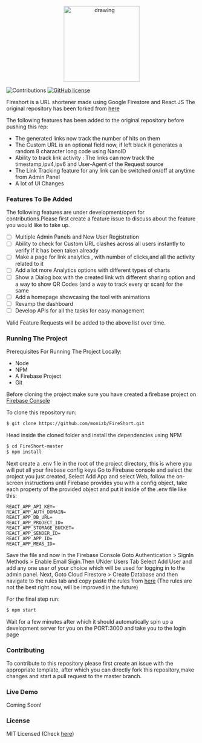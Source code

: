 <p align="center">
<img src="https://firebasestorage.googleapis.com/v0/b/trello-87674.appspot.com/o/Screenshot%202020-09-19%20at%2011.42.01%20AM.png?alt=media&token=e3e61cf4-1c14-41c0-ab5a-60bf4a55d581" alt="drawing" width="200"/>
 </p>
 
![Contributions](https://img.shields.io/badge/contributions-welcome-brightgreen.svg)
[![GitHub license](https://img.shields.io/github/license/thedevs-network/kutt.svg)](https://github.com/monizb/FireShort/blob/master/LICENSE)

Fireshort is a URL shortener made using Google Firestore and React.JS
The original repository has been forked from [here](https://github.com/xprilion/fireshort)

The following features has been added to the original repository before pushing this rep:
  - The generated links now track the number of hits on them
  - The Custom URL is an optional field now, if left black it generates a random 8 character long code using NanoID
  - Ability to track link activity : The links can now track the timestamp,ipv4,ipv6 and User-Agent of the Request source
  - The Link Tracking feature for any link can be switched on/off at anytime from Admin Panel
  - A lot of UI Changes

### Features To Be Added
The following features are under development/open for contributions.Please first create a feature issue to discuss about the feature you would like to take up.

  - [ ] Multiple Admin Panels and New User Registration
  - [ ] Ability to check for Custom URL clashes across all users instantly to verify if it has been taken already
  - [ ] Make a page for link analytics , with number of clicks,and all the activity related to it
  - [ ] Add a lot more Analytics options with different types of charts 
  - [ ] Show a Dialog box with the created link wth different sharing option and a way to show QR Codes (and a way to track every qr scan) for the same
  - [ ] Add a homepage showcasing the tool with animations
  - [ ] Revamp the dashboard
  - [ ] Develop APIs for all the tasks for easy management 

Valid Feature Requests will be added to the above list over time.

### Running The Project

Prerequisites For Running The Project Locally:
 - Node
 - NPM
 - A Firebase Project
 - Git

Before cloning the project make sure you have created a firebase project on [Firebase Console](http://console.firebase.google.com)

 To clone this repository run:
```sh
$ git clone https://github.com/monizb/FireShort.git
```

 Head inside the cloned folder and install the dependencies using NPM
```sh
$ cd FireShort-master
$ npm install
```

Next create a .env file in the root of the project directory, this is where you will put all your firebase config keys
Go to Firebase console and select the project you just created, Select Add App and select Web, follow the on-screen instructions until Firebase provides you with a config object, take each property of the provided object and put it inside of the .env file like this:

```
REACT_APP_API_KEY=
REACT_APP_AUTH_DOMAIN=
REACT_APP_DB_URL=
REACT_APP_PROJECT_ID=
REACT_APP_STORAGE_BUCKET=
REACT_APP_SENDER_ID=
REACT_APP_APP_ID=
REACT_APP_MEAS_ID=
```

Save the file and now in the Firebase Console Goto Authentication > SignIn Methods > Enable Email Sigin.Then UNder Users Tab Select Add User and add any one user of your choice which will be used for logging in to the admin panel.
Next, Goto Cloud Firestore > Create Database and then navigate to the rules tab and copy paste the rules from [here](https://github.com/monizb/FireShort/blob/master/db-rules.json)
(The rules are not the best right now, will be improved in the future)

For the final step run:
```sh
$ npm start
```
Wait for a few minutes after which it should automatically spin up a development server for you on the PORT:3000 and take you to the login page

### Contributing

To contribute to this repository please first create an issue with the appropriate template, after which you can directly fork this repository,make changes and start a pull request to the master branch.

### Live Demo
Coming Soon!

### License
MIT Licensed (Check [here](https://github.com/monizb/FireShort/blob/master/LICENSE))
